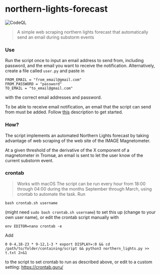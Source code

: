 # northern-lights-forecast
![CodeQL](https://github.com/engeir/northern-lights-forecast/workflows/CodeQL/badge.svg)
> A simple web scraping northern lights forecast that automatically send an email during substorm events

### Use
Run the script once to input an email address to send from, including password, and the email you want to receive the notification. Alternatively, create a file called `user.py` and paste in
```
FROM_EMAIL = "from_email@gmail.com"
FROM_PASSWORD = "password"
TO_EMAIL = "to_email@gmail.com"
```
with the correct email addresses and password.

To be able to receive email notification, an email that the script can send from must be added. Follow [this](https://realpython.com/python-send-email/#option-1-setting-up-a-gmail-account-for-development) description to get started.

### How?
The script implements an automated Northern Lights forecast by taking advantage of web scraping of the web site of the IMAGE Magnetometer.

At a given threshold of the derivative of the X component of a magnetometer in Tromsø, an email is sent to let the user know of the current substorm event.

### crontab
> Works with macOS
The script can be run every hour from 18:00 through 04:00 during the months September through March, using crontab to automate the task. Run
```
bash crontab.sh username
```
(might need `sudo bash crontab.sh username`) to set this up (change to your own user name), or edit the crontab script manually with
```
env EDITOR=nano crontab -e
```
Add
```
0 0-4,18-23 * 9-12,1-3 * export DISPLAY=:0 && cd /path/to/folder/containing/script && python3 northern_lights.py >> t.txt 2>&1
```
to the script to set crontab to run as described above, or edit to a custom setting:
https://crontab.guru/
